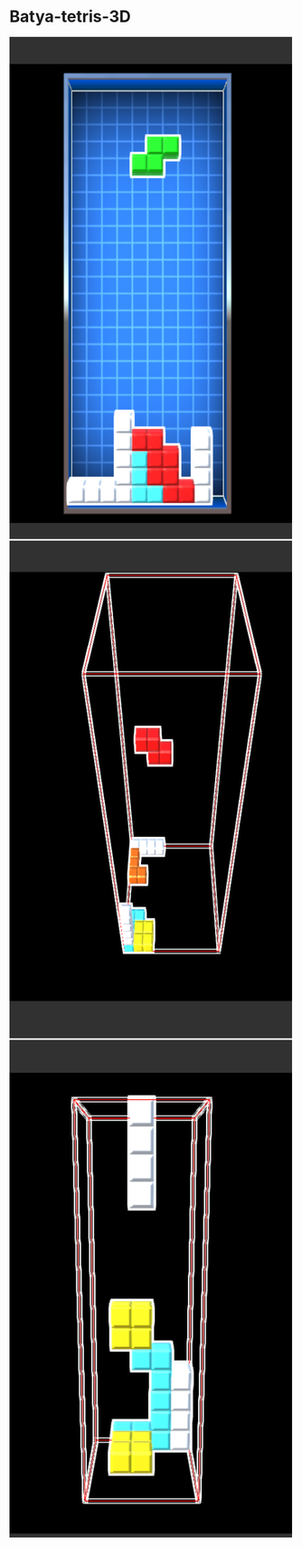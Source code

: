 # Batya-tetris-3D

<img src="https://github.com/gnom6584/Batya-tetris-3D/blob/master/Снимок.PNG" width="500" height="888"/>

<img src="https://github.com/gnom6584/Batya-tetris-3D/blob/master/Снимок1.PNG" width="500" height="880"/>

<img src="https://github.com/gnom6584/Batya-tetris-3D/blob/master/Снимок2.PNG" width="500" height="880"/>
